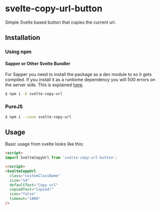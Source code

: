# svelte-copy-url-button

Simple Svelte based button that copies the current url. 

## Installation

### Using npm

#### Sapper or Other Svelte Bundler

For Sapper you need to install the package as a dev module to so it gets compiled.  If you install it as a runtiome dependency you will 500 errors on the server side.  This is explained [here](https://github.com/sveltejs/sapper-template#using-external-components).

```bash
$ npm i -D svelte-copy-url
```

### PureJS

```bash
$ npm i --save svelte-copy-url
```


## Usage
Basic usage from svelte looks like this:

```html
<script>
import SvelteCopyUrl from 'svelte-copy-url-button';

</script>
<SvelteCopyUrl
  class="customClassName"
  size="14"
  defaultText="Copy url"
  copiedText="Copied!"
  icon="false"
  timeout="1000"
/>

```
